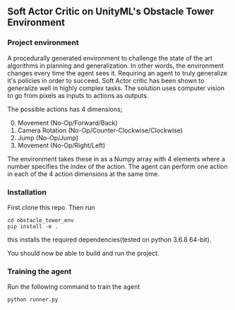 ## Soft Actor Critic on UnityML's Obstacle Tower Environment
### Project environment
A procedurally generated environment to challenge the state of the art algorithms in planning and generalization. In other words, the environment changes every time the agent sees it. Requiring an agent to truly generalize it's policies in order to succeed. Soft Actor critic has been shown to generalize well in highly complex tasks.
The solution uses computer vision to go from pixels as inputs to actions as outputs.

The possible actions has 4 dimensions;

0. Movement (No-Op/Forward/Back)
1. Camera Rotation (No-Op/Counter-Clockwise/Clockwise)
2. Jump (No-Op/Jump)
3. Movement (No-Op/Right/Left) 

The environment takes these in as a Numpy array with 4 elements where a number specifies the index of the action. The agent can perform one action in each of the 4 action dimensions at the same time.

### Installation 
First clone this repo.
Then run
```
cd obstacle_tower_env
pip install -e .
```
this installs the required dependencies(tested on python 3.6.8 64-bit).

You should now be able to build and run the project.

### Training the agent
Run the following command to train the agent
```
python runner.py
```